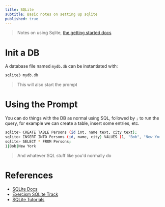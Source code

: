 ```yaml
---
title: SQLite
subtitle: Basic notes on setting up sqlite
published: true
---
```


> Notes on using Sqlite, [the getting started docs](https://www.sqlite.org/quickstart.html)

# Init a DB

A database file named `mydb.db` can be instantiated with:

```sh
sqlite3 mydb.db
```

> This will also start the prompt

# Using the Prompt

You can do things with the DB as normal using SQL, followed by `;` to run the query, for example we can create a table, insert some entries, etc.

```sh
sqlite> CREATE TABLE Persons (id int, name text, city text);
sqlite> INSERT INTO Persons (id, name, city) VALUES (1, "Bob", "New York");
sqlite> SELECT * FROM Persons;
1|Bob|New York
```

> And whatever SQL stuff like you'd normally do

# References

- [SQLite Docs](https://www.sqlite.org/)
- [Exercism SQLite Track](https://exercism.org/tracks/sqlite)
- [SQLite Tutorials](https://www.sqlitetutorial.net/)
